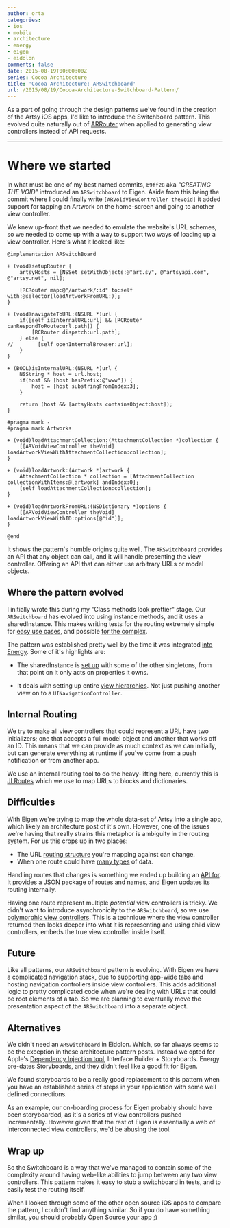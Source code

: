 ```yaml
---
author: orta
categories:
- ios
- mobile
- architecture
- energy
- eigen
- eidolon
comments: false
date: 2015-08-19T00:00:00Z
series: Cocoa Architecture
title: 'Cocoa Architecture: ARSwitchboard'
url: /2015/08/19/Cocoa-Architecture-Switchboard-Pattern/
---
```


As a part of going through the design patterns we've found in the creation of the Artsy iOS apps, I'd like to introduce the Switchboard pattern. This evolved quite naturally out of [ARRouter](/blog/2015/08/15/Cocoa-Architecture:-Router-Pattern/) when applied to generating view controllers instead of API requests.  

<!--more-->
--------------------------------------------------------------------------------

# Where we started
In what must be one of my best named commits, `b9ff28` aka _"CREATING THE VOID"_ introduced an `ARSwitchboard` to Eigen. Aside from this being the commit where I could finally write `[ARVoidViewController theVoid]` it added support for tapping an Artwork on the home-screen and going to another view controller.

We knew up-front that we needed to emulate the website's URL schemes, so we needed to come up with a way to support two ways of loading up a view controller. Here's what it looked like:

```objc
@implementation ARSwitchBoard

+ (void)setupRouter {
    artsyHosts = [NSSet setWithObjects:@"art.sy", @"artsyapi.com", @"artsy.net", nil];

    [RCRouter map:@"/artwork/:id" to:self with:@selector(loadArtworkFromURL:)];
}

+ (void)navigateToURL:(NSURL *)url {
    if([self isInternalURL:url] && [RCRouter canRespondToRoute:url.path]) {
        [RCRouter dispatch:url.path];
    } else {
//        [self openInternalBrowser:url];
    }
}

+ (BOOL)isInternalURL:(NSURL *)url {
    NSString * host = url.host;
    if(host && [host hasPrefix:@"www"]) {
        host = [host substringFromIndex:3];
    }

    return (host && [artsyHosts containsObject:host]);
}

#pragma mark -
#pragma mark Artworks

+ (void)loadAttachmentCollection:(AttachmentCollection *)collection {
    [[ARVoidViewController theVoid] loadArtworkViewWithAttachmentCollection:collection];
}

+ (void)loadArtwork:(Artwork *)artwork {
    AttachmentCollection * collection = [AttachmentCollection collectionWithItems:@[artwork] andIndex:0];
    [self loadAttachmentCollection:collection];
}

+ (void)loadArtworkFromURL:(NSDictionary *)options {
    [[ARVoidViewController theVoid] loadArtworkViewWithID:options[@"id"]];
}

@end
```

It shows the pattern's humble origins quite well. The `ARSwitchboard` provides an API that any object can call, and it will handle presenting the view controller. Offering an API that can either use arbitrary URLs or model objects.

## Where the pattern evolved
I initially wrote this during my "Class methods look prettier" stage. Our `ARSwitchboard` has evolved into using instance methods, and it uses a sharedInstance. This makes writing tests for the routing extremely simple for [easy use cases](https://github.com/artsy/energy/blob/master/ArtsyFolio%20Tests/Util/ARSwitchboardTests.m), and possible [for the complex](https://github.com/artsy/eigen/blob/2eb00a8050a69ab2e05ffeb11a2bbdcbadf9fb7e/Artsy_Tests/App_Tests/ARSwitchBoardTests.m).

The pattern was established pretty well by the time it was integrated [into Energy](https://github.com/artsy/energy/blob/a35969d232d8309fd2aedaae35f2dbdf6d505004/Classes/Util/App/ARSwitchBoard.m). Some of it's highlights are:

- The sharedInstance is [set up](https://github.com/artsy/energy/blob/a35969d232d8309fd2aedaae35f2dbdf6d505004/Classes/Util/App/ARSwitchBoard.m#L20-L31) with some of the other singletons, from that point on it only acts on properties it owns.

- It deals with setting up entire [view hierarchies](https://github.com/artsy/energy/blob/a35969d232d8309fd2aedaae35f2dbdf6d505004/Classes/Util/App/ARSwitchBoard.m#L229-L259). Not just pushing another view on to a `UINavigationController`.

## Internal Routing
We try to make all view controllers that could represent a URL have two initializers; one that accepts a full model object and another that works off an ID. This means that we can provide as much context as we can initially, but can generate everything at runtime if you've come from a push notification or from another app.

We use an internal routing tool to do the heavy-lifting here, currently this is [JLRoutes](https://cocoapods.org/pods/JLRoutes) which we use to map URLs to blocks and dictionaries.

## Difficulties
With Eigen we're trying to map the whole data-set of Artsy into a single app, which likely an architecture post of it's own. However, one of the issues we're having that really strains this metaphor is ambiguity in the routing system. For us this crops up in two places:
- The URL [routing structure](https://github.com/artsy/eigen/pull/534) you're mapping against can change.
- When one route could have [many types](https://github.com/artsy/eigen/blob/2eb00a8050a69ab2e05ffeb11a2bbdcbadf9fb7e/Artsy/App/ARSwitchBoard.m#L156) of data.

Handling routes that changes is something we ended up building an [API for](https://github.com/artsy/echo/blob/master/app/api/v1/presenters/route_presenter.rb). It provides a JSON package of routes and names, and Eigen updates its routing internally.

Having one route represent multiple _potential_ view controllers is tricky. We didn't want to introduce asynchronicity to the `ARSwitchboard`, so we use [polymorphic view controllers](https://github.com/artsy/eigen/blob/2eb00a8050a69ab2e05ffeb11a2bbdcbadf9fb7e/Artsy/View_Controllers/Fair/ARProfileViewController.m#L55-L66). This is a technique where the view controller returned then looks deeper into what it is representing and using child view controllers, embeds the true view controller inside itself.

## Future
Like all patterns, our `ARSwitchboard` pattern is evolving. With Eigen we have  a complicated navigation stack, due to supporting app-wide tabs and hosting navigation controllers inside view controllers. This adds additional logic to pretty complicated code when we're dealing with URLs that could be root elements of a tab. So we are planning to eventually move the presentation aspect of the `ARSwitchboard` into a separate object.

## Alternatives
We didn't need an `ARSwitchboard` in Eidolon. Which, so far always seems to be the exception in these architecture pattern posts. Instead we opted for Apple's [Dependency Injection tool](http://www.objc.io/issues/15-testing/dependency-injection/#which-di-framework-should-i-use), Interface Builder + Storyboards. Energy pre-dates Storyboards, and they didn't feel like a good fit for Eigen.

We found storyboards to be a really good replacement to this pattern when you have an established series of steps in your application with some well defined connections.

As an example, our on-boarding process for Eigen probably should have been storyboarded, as it's a series of view controllers pushed incrementally. However given that the rest of Eigen is essentially a web of interconnected view controllers, we'd be abusing the tool.

## Wrap up
So the Switchboard is a way that we've managed to contain some of the complexity around having web-like abilities to jump between any two view controllers. This pattern makes it easy to stub a switchboard in tests, and to easily test the routing itself.

When I looked through some of the other open source iOS apps to compare the pattern, I couldn't find anything similar. So if you do have something similar, you should probably Open Source your app ;)
